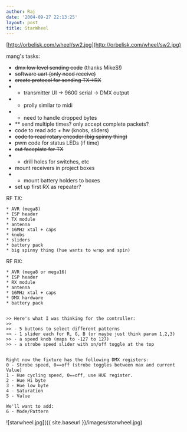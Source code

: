 ```yaml
---
author: Raj
date: '2004-09-27 22:13:25'
layout: post
title: StarWheel
---
```


[http://orbelisk.com/wheel/sw2.jpg](http://orbelisk.com/wheel/sw2.jpg)

mang's tasks:

* <s>dmx low level sending code</s> (thanks MikeS!)
* <s>software uart (only need receive)</s>
* <s>create protocol for sending TX->RX</s>
* * transmitter UI -> 9600 serial -> DMX output
* * prolly similar to midi
* * need to handle dropped bytes
* ** send multiple times? only accept complete packets?
* code to read adc + hw (knobs, sliders)
* <s>code to read rotary encoder (big spinny thing)</s>
* pwm code for status LEDs (if time)
* <s>cut faceplate for TX</s>
* * drill holes for switches, etc
* mount receivers in project boxes
* * mount battery holders to boxes
* set up first RX as repeater?

RF TX:

    * AVR (mega8)
    * ISP header
    * TX module
    * antenna
    * 16MHz xtal + caps
    * knobs
    * sliders
    * battery pack
    * big spinny thing (hue wants to wrap and spin) 

RF RX:

    * AVR (mega8 or mega16)
    * ISP header
    * RX module
    * antenna
    * 16MHz xtal + caps
    * DMX hardware
    * battery pack 


    >> Here's what I was thinking for the controller:
    >> 
    >> - 5 buttons to select different patterns
    >> - 1 slider each for R, G, B (or maybe just think param 1,2,3)
    >> - a speed knob (maps to -127 to 127)
    >> - a strobe speed slider with on/off toggle at the top


    Right now the fixture has the following DMX registers:
    0 - Strobe speed, 0==off (strobe toggles between max and current Value)
    1 - Hue cycling speed, 0==off, use HUE register.
    2 - Hue Hi byte
    3 - Hue low byte
    4 - Saturation 
    5 - Value

    We'll want to add:
    6 - Mode/Pattern


![starwheel.jpg]({{ site.baseurl }}/images/starwheel.jpg)
